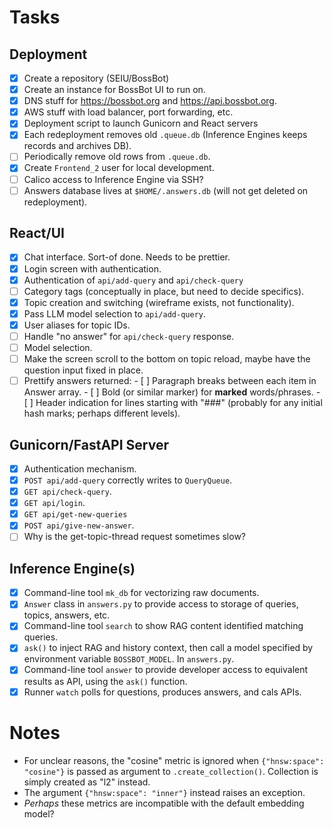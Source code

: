 # Tasks

## Deployment

- [x] Create a repository (SEIU/BossBot)
- [x] Create an instance for BossBot UI to run on.
- [x] DNS stuff for https://bossbot.org and https://api.bossbot.org.
- [x] AWS stuff with load balancer, port forwarding, etc.
- [x] Deployment script to launch Gunicorn and React servers
- [x] Each redeployment removes old `.queue.db`
      (Inference Engines keeps records and archives DB).
- [ ] Periodically remove old rows from `.queue.db`.
- [x] Create `Frontend_2` user for local development.
- [ ] Calico access to Inference Engine via SSH?
- [ ] Answers database lives at `$HOME/.answers.db`
      (will not get deleted on redeployment).

## React/UI

- [x] Chat interface. Sort-of done. Needs to be prettier.
- [x] Login screen with authentication.
- [x] Authentication of `api/add-query` and `api/check-query`
- [ ] Category tags (conceptually in place, but need to decide specifics).
- [x] Topic creation and switching (wireframe exists, not functionality).
- [x] Pass LLM model selection to `api/add-query`.
- [x] User aliases for topic IDs.
- [ ] Handle "no answer" for `api/check-query` response.
- [ ] Model selection.
- [ ] Make the screen scroll to the bottom on topic reload, maybe have the question input fixed in place.
- [ ] Prettify answers returned:
      - [ ] Paragraph breaks between each item in Answer array.
      - [ ] Bold (or similar marker) for **marked** words/phrases.
      - [ ] Header indication for lines starting with "###"
            (probably for any initial hash marks; perhaps different levels).

## Gunicorn/FastAPI Server

- [x] Authentication mechanism.
- [x] `POST api/add-query` correctly writes to `QueryQueue`.
- [x] `GET api/check-query`.
- [x] `GET api/login`.
- [x] `GET api/get-new-queries`
- [x] `POST api/give-new-answer`.
- [ ] Why is the get-topic-thread request sometimes slow?

## Inference Engine(s)

- [x] Command-line tool `mk_db` for vectorizing raw documents.
- [x] `Answer` class in `answers.py` to provide access to storage of queries,
      topics, answers, etc.
- [x] Command-line tool `search` to show RAG content identified matching queries.
- [x] `ask()` to inject RAG and history context, then call a model specified by
      environment variable `BOSSBOT_MODEL`. In `answers.py`.
- [x] Command-line tool `answer` to provide developer access to equivalent
      results as API, using the `ask()` function.
- [x] Runner `watch` polls for questions, produces answers, and cals APIs.

# Notes

- For unclear reasons, the "cosine" metric is ignored when `{"hnsw:space":
"cosine"}` is passed as argument to `.create_collection()`. Collection
  is simply created as "l2" instead.
- The argument `{"hnsw:space": "inner"}` instead raises an exception.
- _Perhaps_ these metrics are incompatible with the default embedding model?
